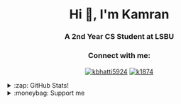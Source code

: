 <h1 align="center">Hi 👋, I'm Kamran</h1>
<h3 align="center">A 2nd Year CS Student at LSBU</h3>

<h3 align="center">Connect with me:</h3>
<p align="center">
<a
 href="https://linkedin.com/in/kbhatti5924" target="blank"><img 
align="center" 
src="https://img.shields.io/badge/LinkedIn-0077B5?style=for-the-badge&logo=linkedin&logoColor=white"
 alt="kbhatti5924" /></a>
<a 
href="https://www.hackerrank.com/k1874" target="blank"><img 
align="center" 
src="https://img.shields.io/badge/-Hackerrank-2EC866?style=for-the-badge&logo=HackerRank&logoColor=white"
 alt="k1874"/></a></p>
<details>
 <summary>:zap: GitHub Stats!</summary>
<!--START_SECTION:waka-->
📊 **This Week I Spent My Time On** 

```text
⌚︎ Time Zone: Europe/London

💬 Programming Languages: 
C                        10 hrs 27 mins      █████████████████░░░░░░░░   67.96% 
Dart                     2 hrs 13 mins       ███░░░░░░░░░░░░░░░░░░░░░░   14.48% 
Other                    38 mins             █░░░░░░░░░░░░░░░░░░░░░░░░   4.14% 
JavaScript               30 mins             ░░░░░░░░░░░░░░░░░░░░░░░░░   3.3% 
YAML                     20 mins             ░░░░░░░░░░░░░░░░░░░░░░░░░   2.23%

🔥 Editors: 
VS Code                  14 hrs 31 mins      ███████████████████████░░   94.3% 
Word                     35 mins             █░░░░░░░░░░░░░░░░░░░░░░░░   3.82% 
Eclipse                  17 mins             ░░░░░░░░░░░░░░░░░░░░░░░░░   1.88%

🐱‍💻 Projects: 
VICE_CHESS_ENGINE        7 hrs 28 mins       ████████████░░░░░░░░░░░░░   48.51% 
sudoku                   3 hrs 32 mins       █████░░░░░░░░░░░░░░░░░░░░   22.98% 
flutter_bloc_concepts    2 hrs 4 mins        ███░░░░░░░░░░░░░░░░░░░░░░   13.45% 
Unknown Project          37 mins             █░░░░░░░░░░░░░░░░░░░░░░░░   4.05% 
memory game              29 mins             ░░░░░░░░░░░░░░░░░░░░░░░░░   3.18%

💻 Operating System: 
Windows                  15 hrs 23 mins      █████████████████████████   100.0%

```

**I Mostly Code in Python** 

```text
Python                   3 repos             █████░░░░░░░░░░░░░░░░░░░░   23.08% 
Java                     3 repos             █████░░░░░░░░░░░░░░░░░░░░   23.08% 
JavaScript               2 repos             ███░░░░░░░░░░░░░░░░░░░░░░   15.38% 
Jupyter Notebook         1 repo              ██░░░░░░░░░░░░░░░░░░░░░░░   7.69% 
Shell                    1 repo              ██░░░░░░░░░░░░░░░░░░░░░░░   7.69%

```



 Last Updated on 25/08/2021
<!--END_SECTION:waka-->
</details>
<details>
<summary>:moneybag: Support me</summary>

[![ko-fi](https://www.ko-fi.com/img/githubbutton_sm.svg)](https://ko-fi.com/P5P12XM2D)

<noscript><a href="https://liberapay.com/k5924/donate"><img alt="Donate using Liberapay" src="https://liberapay.com/assets/widgets/donate.svg"></a></noscript>

<p><a href="https://www.buymeacoffee.com/k5924">
<img align="left" src="https://cdn.buymeacoffee.com/buttons/v2/default-yellow.png" height="50" width="210" alt="k5924" /></a></p><br><br>
</details>





